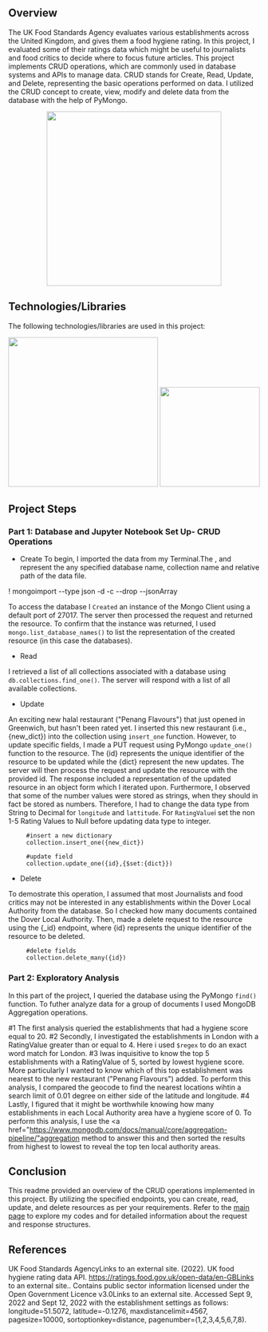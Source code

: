 ## Overview
The UK Food Standards Agency evaluates various establishments across the United Kingdom, and gives them a food hygiene rating. In this project, I evaluated some of their ratings data which might be useful to journalists and food critics to decide where to focus future articles. This project implements CRUD operations, which are commonly used in database systems and APIs to manage data. CRUD stands for Create, Read, Update, and Delete, representing the basic operations performed on data. I utilized the CRUD concept to create, view, modify and delete data from the database with the help of PyMongo.

<p align="center">
 
 <img  width="350" src =https://github.com/Jayplect/nosql-challenge/assets/107348074/caf307b5-7dd0-4bf5-936d-fbdc860445bb>
 
</p>

## Technologies/Libraries
The following technologies/libraries are used in this project:

<p >
 <img  width="300" src =https://github.com/Jayplect/nosql-challenge/assets/107348074/72ec540f-c313-46a3-b5ad-1c3c965cd0ad>

 <img  width="200" src = https://user-images.githubusercontent.com/107348074/236379825-80dc02bc-46c1-46fa-9634-dc28cdcb5704.png>
</p>

## Project Steps
### Part 1: Database and Jupyter Notebook Set Up- CRUD Operations

- Create
To begin, I imported the data from my Terminal.The <database>, <collection> and <path> represent the any specified database name, collection name and relative path of the data file. 

 ! mongoimport --type json -d <database> -c <collection> --drop --jsonArray <path>
 
To access the database I `Created` an instance of the Mongo Client using a default port of 27017. The server then processed the request and returned the resource. To confirm that the instance was returned, I used `mongo.list_database_names()` to list the representation of the created resource (in this case the databases).

- Read

I retrieved a list of all collections associated with a database using `db.collections.find_one()`. The server will respond with a list of all available collections.

- Update

An exciting new halal restaurant ("Penang Flavours") that just opened in Greenwich, but hasn't been rated yet. I inserted this new restaurant (i.e., {new_dict}) into the collection using `insert_one` function.  However, to update specific fields, I made a PUT request using PyMongo `update_one()` function to the resource. The {id} represents the unique identifier of the resource to be updated while the {dict} represent the new updates. The server will then process the request and update the resource with the provided id. The response included a representation of the updated resource in an object form which I iterated upon.
Furthermore, I observed that some of the number values were stored as strings, when they should in fact be stored as numbers. Therefore, I had to change the data type from String to Decimal for `longitude` and  `lattitude`. For `RatingValue`i set the non 1-5 Rating Values to Null before updating data type to integer.
 
         #insert a new dictionary
         collection.insert_one({new_dict})

         #update field
         collection.update_one({id},{$set:{dict}})

- Delete

To demostrate this operation, I assumed that most Journalists and food critics may not be interested in any establishments within the Dover Local Authority from the database. So I checked how many documents contained the Dover Local Authority. Then, made a delete request to the resource using the {_id} endpoint, where {id} represents the unique identifier of the resource to be deleted.
         
         #delete fields
         collection.delete_many({id})

### Part 2: Exploratory Analysis
 
In this part of the project, I queried the database using the PyMongo `find()` function. To futher analyze data for a group of documents I used MongoDB Aggregation operations.
 
#1 The first analysis queried the establishments that had a hygiene score equal to 20.
#2 Secondly, I investigated the establishments in London with a RatingValue greater than or equal to 4. Here i used `$regex` to do an exact word match for London.
#3 Iwas inquisitive to know the top 5 establishments with a RatingValue of 5, sorted by lowest hygiene score. More particularly I wanted to know which of this top establishment was nearest to the new restaurant ("Penang Flavours") added. To perform this analysis, I compared the geocode to find the nearest locations wihtin a search limit of 0.01 degree on either side of the latitude and longitude.
#4 Lastly, I figured that it might be worthwhile knowing how many establishments in each Local Authority area have a hygiene score of 0. To perform this analysis, I use the <a href="https://www.mongodb.com/docs/manual/core/aggregation-pipeline/"aggregation method</a> to answer this and then sorted the results from highest to lowest to reveal the top ten local authority areas.

## Conclusion
This readme provided an overview of the CRUD operations implemented in this project. By utilizing the specified endpoints, you can create, read, update, and delete resources as per your requirements. Refer to the <a href="https://github.com/Jayplect/nosql-challenge/tree/main">main page</a> to explore my codes and for detailed information about the request and response structures.

## References
UK Food Standards AgencyLinks to an external site. (2022). UK food hygiene rating data API. https://ratings.food.gov.uk/open-data/en-GBLinks to an external site.. Contains public sector information licensed under the Open Government Licence v3.0Links to an external site.
Accessed Sept 9, 2022 and Sept 12, 2022 with the establishment settings as follows: longitude=51.5072, latitude=-0.1276, maxdistancelimit=4567, pagesize=10000, sortoptionkey=distance, pagenumber=(1,2,3,4,5,6,7,8).
